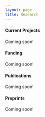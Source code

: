 ```yaml
---
layout: page
title: Research
---
```


#### Current Projects

Coming soon!

#### Funding

Coming soon!

#### Publications

Coming soon!

#### Preprints

Coming soon!
